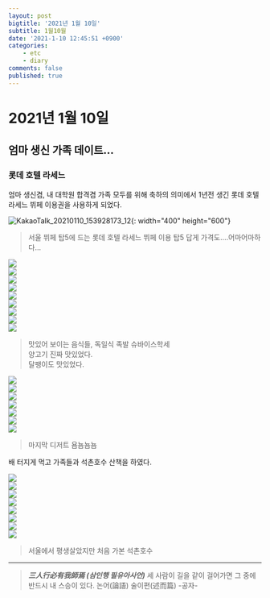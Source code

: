 ```yaml
---
layout: post
bigtitle: '2021년 1월 10일'
subtitle: 1월10월
date: '2021-1-10 12:45:51 +0900'
categories:
    - etc
    - diary
comments: false
published: true
---
```


# 2021년 1월 10일

## 엄마 생신 가족 데이트...

### 롯데 호텔 라세느

엄마 생신겸, 내 대학원 합격겸 가족 모두를 위해 축하의 의미에서
1년전 생긴 롯데 호텔 라세느 뷔페 이용권을 사용하게 되었다.

![KakaoTalk_20210110_153928173_12](/assets/img/etc/diary/2021/1-10/KakaoTalk_20210110_153928173_12.jpg){: width="400" height="600"}

> 서울 뷔페 탑5에 드는 롯데 호텔 라세느 뷔페 이용
> 탑5 답게 가격도....어마어마하다...

<div class="first">
    <div><img src= "/assets/img/etc/diary/2021/1-10/15.jpg"></div>
    <div><img src= "/assets/img/etc/diary/2021/1-10/4.jpg"></div>
    <div><img src= "/assets/img/etc/diary/2021/1-10/17.jpg"></div>
    <div><img src= "/assets/img/etc/diary/2021/1-10/18.jpg"></div>
    <div><img src= "/assets/img/etc/diary/2021/1-10/12.jpg"></div>
    <div><img src= "/assets/img/etc/diary/2021/1-10/13.jpg"></div>
    <div><img src= "/assets/img/etc/diary/2021/1-10/11.jpg"></div>
    <div><img src= "/assets/img/etc/diary/2021/1-10/10.jpg"></div>
    <div><img src= "/assets/img/etc/diary/2021/1-10/3.jpg"></div>
</div>

  <script>
    $(document).ready(function(){
      $('.first').slick();
    });
  </script>



> 맛있어 보이는 음식들, 독일식 족발 슈바이스학세  
> 양고기 진짜 맛있었다.  
> 달팽이도 맛있었다.

<div class="second">
    <div><img src= "/assets/img/etc/diary/2021/1-10/1.jpg" ></div>
    <div><img src= "/assets/img/etc/diary/2021/1-10/5.jpg" ></div>
    <div><img src= "/assets/img/etc/diary/2021/1-10/6.jpg" ></div>
    <div><img src= "/assets/img/etc/diary/2021/1-10/7.jpg"></div>
    <div><img src= "/assets/img/etc/diary/2021/1-10/8.jpg"></div>
    <div><img src= "/assets/img/etc/diary/2021/1-10/9.jpg"></div>
    <div><img src= "/assets/img/etc/diary/2021/1-10/2.jpg"></div>
</div>

  <script>
    $(document).ready(function(){
      $('.second').slick();
    });
  </script>


> 마지막 디저트 욤뇸뇸뇸



배 터지게 먹고 가족들과 석촌호수 산책을 하였다.

<div class="last">
    <div><img src= "/assets/img/etc/diary/2021/1-10/25.jpg"></div>
    <div><img src= "/assets/img/etc/diary/2021/1-10/26.jpg"></div>
    <div><img src= "/assets/img/etc/diary/2021/1-10/19.jpg"></div>
    <div><img src= "/assets/img/etc/diary/2021/1-10/20.jpg"></div>
    <div><img src= "/assets/img/etc/diary/2021/1-10/21.jpg"></div>
    <div><img src= "/assets/img/etc/diary/2021/1-10/22.jpg"></div>
    <div><img src= "/assets/img/etc/diary/2021/1-10/23.jpg"></div>
    <div><img src= "/assets/img/etc/diary/2021/1-10/24.jpg"></div>
</div>

  <script>
    $(document).ready(function(){
      $('.last').slick();
    });
  </script>


> 서울에서 평생살았지만 처음 가본 석촌호수


---

> **_三人行必有我師焉 (삼인행 필유아사언)_**
> 세 사람이 길을 같이 걸어가면 그 중에 반드시 내 스승이 있다.
> 논어(論語) 술이편(述而篇) -공자-
